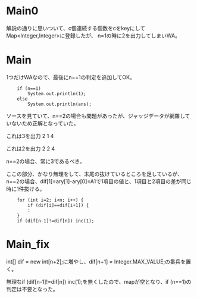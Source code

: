 # Main0
解説の通りに思いついて、c個連続する個数をcをkeyにしてMap<Integer,Integer>に登録したが、
n=1の時に2を出力してしまいWA。

# Main
1つだけWAなので、最後にn==1の判定を追加してOK。

		if (n==1)
			System.out.println(1);
		else
			System.out.println(ans);

ソースを見ていて、n==2の場合も問題があったが、ジャッジデータが網羅していないため正解となっていた。

これは3を出力
2
1 4

これは2を出力
2
2 4

n==2の場合、常に3であるべき。

ここの部分、かなり無理をして、末尾の抜けているところを足しているが、
n==2の場合、dif[1]=ary[1]-ary[0]=A1で1項目の値と、1項目と2項目の差が同じ時に1件抜ける。

		for (int i=2; i<n; i++) {
			if (dif[i]==dif[i+1]) {
			:
		}
		if (dif[n-1]!=dif[n]) inc(1);

# Main_fix
int[] dif = new int[n+2];に増やし、dif[n+1] = Integer.MAX_VALUE;の番兵を置く。

無理なif (dif[n-1]!=dif[n]) inc(1);を無くしたので、mapが空となり、if (n==1)の判定は不要となった。
